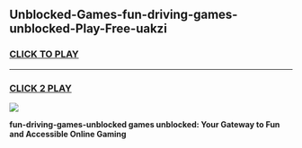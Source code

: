 
## Unblocked-Games-fun-driving-games-unblocked-Play-Free-uakzi
<h3>
<a href="https://premium76.site?title=fun-driving-games-unblocked&ref=09A">CLICK TO PLAY</a></h3>
<hr>

<h3>
<a href="https://premium76.site?title=fun-driving-games-unblocked&ref=09A">CLICK 2 PLAY</a>
  
</h3>

<a href="https://premium76.site?title=fun-driving-games-unblocked&ref=09A"><img src="https://clearcache.store/games.png"></a>


**fun-driving-games-unblocked games unblocked: Your Gateway to Fun and Accessible Online Gaming**
